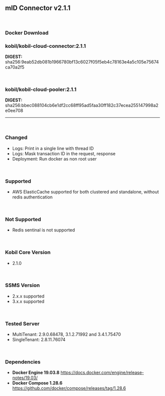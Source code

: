 
## mID Connector v2.1.1

<br/>

### **Docker Download**

### kobil/kobil-cloud-connector:2.1.1
**DIGEST:** sha256:9eab52db081b1966780bf13c6027f05f5eb4c78163e4a5c105e75674ca70a2f5

<br/>

### kobil/kobil-cloud-pooler:2.1.1
**DIGEST:** sha256:bbec088104cb6e1df2cc68ff95ad5faa30ff182c37ecea255147998a2e0ee708

------------------------------------
<br/>


### Changed
* Logs: Print in a single line with thread ID
* Logs: Mask transaction ID in the request, response
* Deployment: Run docker as non root user

<br/>

### Supported
* AWS ElasticCache supported for both clustered and standalone, without redis authentication

<br/>

### Not Supported
* Redis sentinal is not supported

<br/>

### Kobil Core Version
* 2.1.0

<br/>

### SSMS Version
* 2.x.x supported
* 3.x.x supported


<br/>

### Tested Server
* MultiTenant: 2.9.0.68478, 3.1.2.71992 and 3.4.1.75470
* SingleTenant: 2.8.11.76074

<br/>

### Dependencies
* **Docker Engine 19.03.8**
https://docs.docker.com/engine/release-notes/19.03/
* **Docker Compose 1.28.6**
https://github.com/docker/compose/releases/tag/1.28.6
